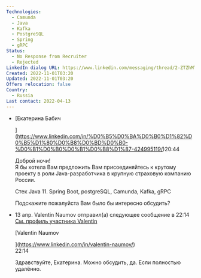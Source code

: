 ```yaml
---
Technologies:
  - Camunda
  - Java
  - Kafka
  - PostgreSQL
  - Spring
  - gRPC
Status:
  - No Response from Recruiter
  - Rejected
LinkedIn dialog URL: https://www.linkedin.com/messaging/thread/2-ZTZhMTk2YmMtNmZlNy00YmU3LThkNGMtMzVhZGJmZWQwNzdlXzAxMA==/
Created: 2022-11-01T03:20
Updated: 2022-11-01T03:20
Offers relocation: false
Country:
  - Russia
Last contact: 2022-04-13
---
```

- [Екатерина Бабич  
      
    ](https://www.linkedin.com/in/%D0%B5%D0%BA%D0%B0%D1%82%D0%B5%D1%80%D0%B8%D0%BD%D0%B0-%D0%B1%D0%B0%D0%B1%D0%B8%D1%87-424995119/)20:44
    
    Доброй ночи!  
    Я бы хотела Вам предложить Вам присоединяйтесь к крутому проекту в роли Java-разработчика в крупную страховую компанию России.  
      
    Стек Java 11. Spring Boot, postgreSQL, Camunda, Kafka, gRPC  
      
    Подскажите пожалуйста Вам было бы интересно обсудить?  
    
- 13 апр. Valentin Naumov отправил(а) следующее сообщение в 22:14 [См. профиль участника Valentin](https://www.linkedin.com/in/valentin-naumov/)
    
    [Valentin Naumov  
      
      
    ](https://www.linkedin.com/in/valentin-naumov/)  
    22:14  
    
    Здравствуйте, Екатерина. Можно обсудить, да. Если полностью удалённо.